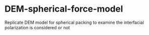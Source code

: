 # DEM-spherical-force-model
Replicate DEM model for spherical packing to examine the interfacial polarization is considered or not
